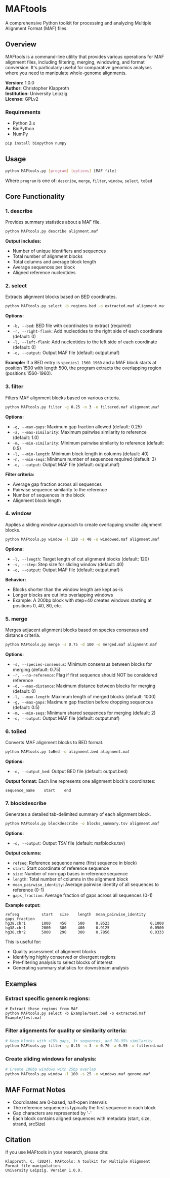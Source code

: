 # MAFtools

A comprehensive Python toolkit for processing and analyzing Multiple Alignment Format (MAF) files.

## Overview

MAFtools is a command-line utility that provides various operations for MAF alignment files, including filtering, merging, windowing, and format conversion. It's particularly useful for comparative genomics analyses where you need to manipulate whole-genome alignments.

**Version:** 1.0.0  
**Author:** Christopher Klapproth  
**Institution:** University Leipzig  
**License:** GPLv2

### Requirements
- Python 3.x
- BioPython
- NumPy

```bash
pip install biopython numpy
```

## Usage

```bash
python MAFtools.py [program] [options] [MAF file]
```

Where `program` is one of: `describe`, `merge`, `filter`, `window`, `select`, `toBed`

## Core Functionality

### 1. describe
Provides summary statistics about a MAF file.

```bash
python MAFtools.py describe alignment.maf
```

**Output includes:**
- Number of unique identifiers and sequences
- Total number of alignment blocks
- Total columns and average block length
- Average sequences per block
- Aligned reference nucleotides

### 2. select
Extracts alignment blocks based on BED coordinates.

```bash
python MAFtools.py select -b regions.bed -o extracted.maf alignment.maf
```

**Options:**
- `-b, --bed`: BED file with coordinates to extract (required)
- `-r, --right-flank`: Add nucleotides to the right side of each coordinate (default: 0)
- `-l, --left-flank`: Add nucleotides to the left side of each coordinate (default: 0)
- `-o, --output`: Output MAF file (default: output.maf)

**Example:** If a BED entry is `species1 1560 1960` and a MAF block starts at position 1500 with length 500, the program extracts the overlapping region (positions 1560-1960).

### 3. filter
Filters MAF alignment blocks based on various criteria.

```bash
python MAFtools.py filter -g 0.25 -n 3 -o filtered.maf alignment.maf
```

**Options:**
- `-g, --max-gaps`: Maximum gap fraction allowed (default: 0.25)
- `-a, --max-similarity`: Maximum pairwise similarity to reference (default: 1.0)
- `-m, --min-similarity`: Minimum pairwise similarity to reference (default: 0.5)
- `-l, --min-length`: Minimum block length in columns (default: 40)
- `-n, --min-seqs`: Minimum number of sequences required (default: 3)
- `-o, --output`: Output MAF file (default: output.maf)

**Filter criteria:**
- Average gap fraction across all sequences
- Pairwise sequence similarity to the reference
- Number of sequences in the block
- Alignment block length

### 4. window
Applies a sliding window approach to create overlapping smaller alignment blocks.

```bash
python MAFtools.py window -l 120 -s 40 -o windowed.maf alignment.maf
```

**Options:**
- `-l, --length`: Target length of cut alignment blocks (default: 120)
- `-s, --step`: Step size for sliding window (default: 40)
- `-o, --output`: Output MAF file (default: output.maf)

**Behavior:**
- Blocks shorter than the window length are kept as-is
- Longer blocks are cut into overlapping windows
- Example: A 200bp block with step=40 creates windows starting at positions 0, 40, 80, etc.

### 5. merge
Merges adjacent alignment blocks based on species consensus and distance criteria.

```bash
python MAFtools.py merge -s 0.75 -d 100 -o merged.maf alignment.maf
```

**Options:**
- `-s, --species-consensus`: Minimum consensus between blocks for merging (default: 0.75)
- `-r, --no-reference`: Flag if first sequence should NOT be considered reference
- `-d, --max-distance`: Maximum distance between blocks for merging (default: 0)
- `-l, --max-length`: Maximum length of merged blocks (default: 1000)
- `-g, --max-gaps`: Maximum gap fraction before dropping sequences (default: 0.5)
- `-m, --min-seqs`: Minimum shared sequences for merging (default: 2)
- `-o, --output`: Output MAF file (default: output.maf)

### 6. toBed
Converts MAF alignment blocks to BED format.

```bash
python MAFtools.py toBed -o alignment.bed alignment.maf
```

**Options:**
- `-o, --output_bed`: Output BED file (default: output.bed)

**Output format:**
Each line represents one alignment block's coordinates:
```
sequence_name    start    end
```

### 7. blockdescribe
Generates a detailed tab-delimited summary of each alignment block.

```bash
python MAFtools.py blockdescribe -o blocks_summary.tsv alignment.maf
```

**Options:**
- `-o, --output`: Output TSV file (default: mafblocks.tsv)

**Output columns:**
- `refseq`: Reference sequence name (first sequence in block)
- `start`: Start coordinate of reference sequence
- `size`: Number of non-gap bases in reference sequence
- `length`: Total number of columns in the alignment block
- `mean_pairwise_identity`: Average pairwise identity of all sequences to reference (0-1)
- `gaps_fraction`: Average fraction of gaps across all sequences (0-1)

**Example output:**
```tsv
refseq          start   size    length  mean_pairwise_identity  gaps_fraction
hg38.chr1       1000    450     500     0.8523                  0.1000
hg38.chr1       2000    380     400     0.9125                  0.0500
hg38.chr2       5000    290     300     0.7856                  0.0333
```

This is useful for:
- Quality assessment of alignment blocks
- Identifying highly conserved or divergent regions
- Pre-filtering analysis to select blocks of interest
- Generating summary statistics for downstream analysis



## Examples

### Extract specific genomic regions:

```
# Extract these regions from MAF
python MAFtools.py select -b Example/test.bed -o extracted.maf Example/test.maf
```

### Filter alignments for quality or similarity criteria:
```bash
# Keep blocks with <15% gaps, 3+ sequences, and 70-95% similarity
python MAFtools.py filter -g 0.15 -n 3 -m 0.70 -a 0.95 -o filtered.maf Example/test.maf
```

### Create sliding windows for analysis:
```bash
# Create 100bp windows with 25bp overlap
python MAFtools.py window -l 100 -s 25 -o windows.maf genome.maf
```

## MAF Format Notes

- Coordinates are 0-based, half-open intervals
- The reference sequence is typically the first sequence in each block
- Gap characters are represented by '-'
- Each block contains aligned sequences with metadata (start, size, strand, srcSize)

## Citation

If you use MAFtools in your research, please cite:
```
Klapproth, C. (2024). MAFtools: A toolkit for Multiple Alignment Format file manipulation. 
University Leipzig. Version 1.0.0.
```
